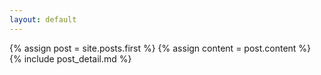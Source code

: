 ```yaml
---
layout: default
---
```


<div class="blog-index">  
  {% assign post = site.posts.first %}
  {% assign content = post.content %}
  {% include post_detail.md %}
</div>